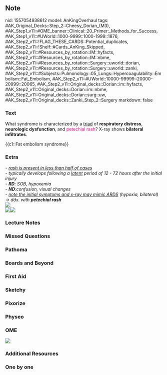 ## Note
nid: 1557054938612
model: AnKingOverhaul
tags: #AK_Original_Decks::Step_2::Cheesy_Dorian_(M3), #AK_Step1_v11::#OME_banner::Clinical::20_Primer:_Methods_for_Success, #AK_Step1_v11::#UWorld::1000-9999::1000-1999::1876, #AK_Step2_v11::!FLAG_THESE_CARDS::Potential_duplicates, #AK_Step2_v11::!Shelf::#Cards_AnKing_Skipped, #AK_Step2_v11::#Resources_by_rotation::IM::hyfacts, #AK_Step2_v11::#Resources_by_rotation::IM::nbme, #AK_Step2_v11::#Resources_by_rotation::Surgery::uworld::dorian, #AK_Step2_v11::#Resources_by_rotation::Surgery::uworld::zanki, #AK_Step2_v11::#Subjects::Pulmonology::05_Lungs::Hypercoagulability::Embolism::Fat_Embolism, #AK_Step2_v11::#UWorld::10000-99999::20000-20999::20065, #AK_Step2_v11::Original_decks::Dorian::im::hyfacts, #AK_Step2_v11::Original_decks::Dorian::im::nbme, #AK_Step2_v11::Original_decks::Dorian::surg::uw, #AK_Step2_v11::Original_decks::Zanki_Step_2::Surgery
markdown: false

### Text
What syndrome is characterized by a <u>triad</u> of <b>respiratory
distress</b>, <b>neurologic dysfunction</b>, and <font color=
"#FC0280">petechial rash</font>? X-ray shows <b>bilateral
infiltrates</b>.
<div>
  {{c1::Fat embolism syndrome}}
</div>

### Extra
<div>
  <i>- <u>rash is present in less than half of cases</u></i>
</div>
<div>
  <i>- typically develops following a <u>latent</u> period of 12 -
  72 hours after the initial injury</i>
</div>
<div>
  <i>- <b>RD</b>: SOB, hypoxemia</i>
</div>
<div>
  <i>- <b>ND</b>:confusion, visual changes</i>
</div>
<div>
  <i>- <u>note the initial symptoms and x-ray may mimic ARDS</u>
  (hypoxia, bilateral) → ddx. with <b>petechial rash</b></i>
</div>
<div>
  <i><b><u><img src="paste-2182139739111425.jpg"></u></b></i>
</div><img src="fes.png"><img src="paste-444945726963713.jpg">

### Lecture Notes


### Missed Questions


### Pathoma


### Boards and Beyond


### First Aid


### Sketchy


### Pixorize


### Physeo


### OME
<div class="ome-widget">
  <a href="https://onlinemeded.org/spa/surgery?ref=anki"><img src=
  "_OME_AnkiFlashcards_Topic_4.png"></a>
</div>

### Additional Resources


### One by one

